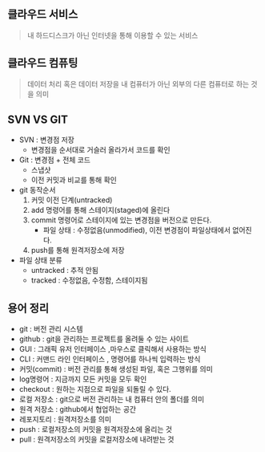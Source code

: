 
## 클라우드 서비스 
> 내 하드디스크가 아닌 인터넷을 통해 이용할 수 있는 서비스

## 클라우드 컴퓨팅
> 데이터 처리 혹은 데이터 저장을 내 컴퓨터가 아닌 외부의 다른 컴퓨터로 하는 것을 의미

## SVN VS GIT
- SVN : 변경점 저장
    * 변경점을 순서대로 거슬러 올라가서 코드를 확인
- Git : 변경점 + 전체 코드  
    * 스냅샷
    * 이전 커밋과 비교를 통해 확인
- git 동작순서
    1. 커밋 이전 단계(untracked)
    2. add 명령어를 통해 스테이지(staged)에 올린다
    3. commit 명령어로 스테이지에 있는 변경점을 버전으로 만든다.
        - 파일 상태 : 수정없음(unmodified), 이전 변경점이 파일상태에서 없어진다.
    4. push를 통해 원격저장소에 저장
- 파일 상태 분류
    * untracked : 추적 안됨
    * tracked : 수정없음, 수정함, 스테이지됨


## 용어 정리
- git : 버전 관리 시스템
- github : git을 관리하는 프로젝트를 올려둘 수 있는 사이트
- GUI : 그래픽 유저 인터페이스 ,마우스로 클릭해서 사용하는 방식
- CLI : 커맨드 라인 인터페이스 , 명령어를 하나씩 입력하는 방식
- 커밋(commit) : 버전 관리를 통해 생성된 파일, 혹은 그행위를 의미
- log명령어 : 지금까지 모든 커밋을 모두 확인
- checkout : 원하는 지점으로 파일을 되돌릴 수 있다.
- 로컬 저장소 : git으로 버전 관리하는 내 컴퓨터 안의 폴더를 의미
- 원격 저장소 : github에서 협업하는 공간
- 레포지토리 : 원격저장소를 의미
- push : 로컬저장소의 커밋을 원격저장소에 올리는 것
- pull : 원격저장소의 커밋을 로컬저장소에 내려받는 것


